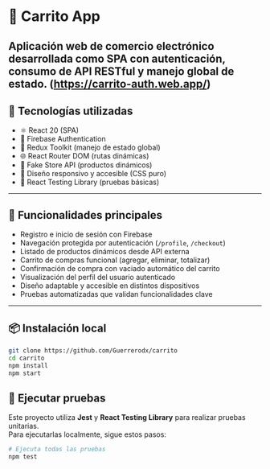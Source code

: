 # 🛒 Carrito App

Aplicación web de comercio electrónico desarrollada como SPA con autenticación, consumo de API RESTful y manejo global de estado.
(https://carrito-auth.web.app/)
---

## 🚀 Tecnologías utilizadas

- ⚛️ React 20 (SPA)
- 🔐 Firebase Authentication
- 🔄 Redux Toolkit (manejo de estado global)
- 🌐 React Router DOM (rutas dinámicas)
- 📡 Fake Store API (productos dinámicos)
- 🎨 Diseño responsivo y accesible (CSS puro)
- 🧪 React Testing Library (pruebas básicas)

---

## 🧰 Funcionalidades principales

- Registro e inicio de sesión con Firebase
- Navegación protegida por autenticación (`/profile`, `/checkout`)
- Listado de productos dinámicos desde API externa
- Carrito de compras funcional (agregar, eliminar, totalizar)
- Confirmación de compra con vaciado automático del carrito
- Visualización del perfil del usuario autenticado
- Diseño adaptable y accesible en distintos dispositivos
- Pruebas automatizadas que validan funcionalidades clave

---

## 📦 Instalación local

```bash
git clone https://github.com/Guerrerodx/carrito
cd carrito
npm install
npm start
```

## 🧪 Ejecutar pruebas

Este proyecto utiliza **Jest** y **React Testing Library** para realizar pruebas unitarias.  
Para ejecutarlas localmente, sigue estos pasos:

```bash
# Ejecuta todas las pruebas
npm test